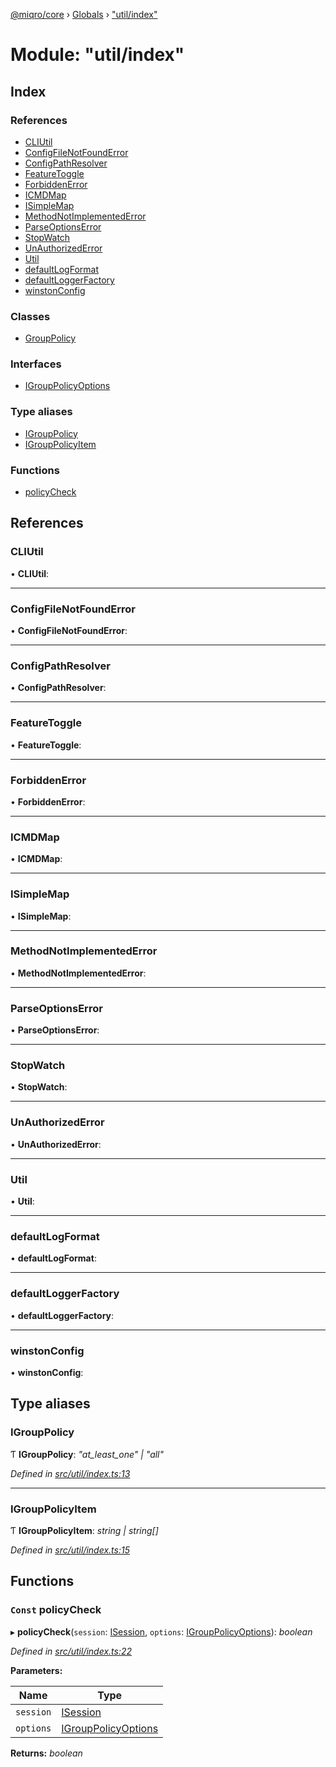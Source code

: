 [@miqro/core](../README.md) › [Globals](../globals.md) › ["util/index"](_util_index_.md)

# Module: "util/index"

## Index

### References

* [CLIUtil](_util_index_.md#cliutil)
* [ConfigFileNotFoundError](_util_index_.md#configfilenotfounderror)
* [ConfigPathResolver](_util_index_.md#configpathresolver)
* [FeatureToggle](_util_index_.md#featuretoggle)
* [ForbiddenError](_util_index_.md#forbiddenerror)
* [ICMDMap](_util_index_.md#icmdmap)
* [ISimpleMap](_util_index_.md#isimplemap)
* [MethodNotImplementedError](_util_index_.md#methodnotimplementederror)
* [ParseOptionsError](_util_index_.md#parseoptionserror)
* [StopWatch](_util_index_.md#stopwatch)
* [UnAuthorizedError](_util_index_.md#unauthorizederror)
* [Util](_util_index_.md#util)
* [defaultLogFormat](_util_index_.md#defaultlogformat)
* [defaultLoggerFactory](_util_index_.md#defaultloggerfactory)
* [winstonConfig](_util_index_.md#winstonconfig)

### Classes

* [GroupPolicy](../classes/_util_index_.grouppolicy.md)

### Interfaces

* [IGroupPolicyOptions](../interfaces/_util_index_.igrouppolicyoptions.md)

### Type aliases

* [IGroupPolicy](_util_index_.md#igrouppolicy)
* [IGroupPolicyItem](_util_index_.md#igrouppolicyitem)

### Functions

* [policyCheck](_util_index_.md#const-policycheck)

## References

###  CLIUtil

• **CLIUtil**:

___

###  ConfigFileNotFoundError

• **ConfigFileNotFoundError**:

___

###  ConfigPathResolver

• **ConfigPathResolver**:

___

###  FeatureToggle

• **FeatureToggle**:

___

###  ForbiddenError

• **ForbiddenError**:

___

###  ICMDMap

• **ICMDMap**:

___

###  ISimpleMap

• **ISimpleMap**:

___

###  MethodNotImplementedError

• **MethodNotImplementedError**:

___

###  ParseOptionsError

• **ParseOptionsError**:

___

###  StopWatch

• **StopWatch**:

___

###  UnAuthorizedError

• **UnAuthorizedError**:

___

###  Util

• **Util**:

___

###  defaultLogFormat

• **defaultLogFormat**:

___

###  defaultLoggerFactory

• **defaultLoggerFactory**:

___

###  winstonConfig

• **winstonConfig**:

## Type aliases

###  IGroupPolicy

Ƭ **IGroupPolicy**: *"at_least_one" | "all"*

*Defined in [src/util/index.ts:13](https://github.com/claukers/miqro-core/blob/c08f824/src/util/index.ts#L13)*

___

###  IGroupPolicyItem

Ƭ **IGroupPolicyItem**: *string | string[]*

*Defined in [src/util/index.ts:15](https://github.com/claukers/miqro-core/blob/c08f824/src/util/index.ts#L15)*

## Functions

### `Const` policyCheck

▸ **policyCheck**(`session`: [ISession](../interfaces/_service_common_index_.isession.md), `options`: [IGroupPolicyOptions](../interfaces/_util_index_.igrouppolicyoptions.md)): *boolean*

*Defined in [src/util/index.ts:22](https://github.com/claukers/miqro-core/blob/c08f824/src/util/index.ts#L22)*

**Parameters:**

Name | Type |
------ | ------ |
`session` | [ISession](../interfaces/_service_common_index_.isession.md) |
`options` | [IGroupPolicyOptions](../interfaces/_util_index_.igrouppolicyoptions.md) |

**Returns:** *boolean*

